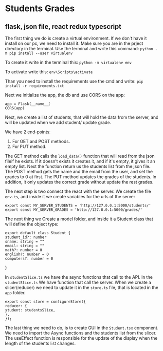 # Students Grades

## flask, json file, react redux typescript

The first thing we do is create a virtual environment.
If we don't have it install on our pc, we need to install it.
Make sure you are in the prject directory in the terminal.
Use the terminal and write this command:
`python -m pip install --user virtualenv `

To create it write in the terminal this:
`python -m virtualenv env`

To activate write this:
`env\Scripts\activate`

Than you need to install the requirements
use the cmd and write:
`pip install -r requirements.txt`

Next we initialize the app, the db and use CORS on the app:

    app = Flask(__name__)
    CORS(app)


Next, we create a list of students, that will hold the data from the server,
and will be updated when we add student/ update grade.

We have 2 end-points:
1. For GET and POST methods.
2. For PUT method.

The GET method calls the `load_data()` function that will read from the json fileif he exists.
If it doesn't exists it creates it, and if it's empty, it gives it an empty list. Next the function return us the 
students list from the json file.
The POST method gets the name and the email from the user, and set the grades to 0 at first.
The PUT method updates the grades of the students.
In addition, it only updates the correct grade without update the rest grades.

The next step is two connect the react with the server.
We create the file `env.ts`, and inside it we create variables for the urls of the server

    export const MY_SERVER_STUDENTS = 'http://127.0.0.1:5000/students/'
    export const MY_SERVER_GRADES = 'http://127.0.0.1:5000/grades/'

The next thing we Create a model folder, and inside it a Student class that will define the object type:

    export default class Student {
    student_id?: number
    sname: string = ""
    email: string = ""
    math?: number = 0
    english?: number = 0
    computers?: number = 0
}

In `studentSlice.ts` we have the async functions that call to the API.
In the `studentSlice.ts` We have function that call the server.
When we create a slicer(reducer) we need to update it in the `store.ts` file,
that is located in the `app` folder.

    export const store = configureStore({
    reducer: {
    student: studentsSlice,
    },
    });

The last thing we need to do, is to create GUI in the `Student.tsx` component.
We need to import the Async functions and the students list from the slicer.
The useEffect function is responsible for the update of the display when the length
of the students list changes.
 
